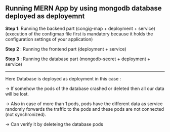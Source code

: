 Running MERN App by using mongodb database deployed as deployemnt 
----

**Step 1**:  Running the backend part (congig-map + deployment + service)
         (execution of the configmap file first is mandatory because it holds the configuration settings of your application)
         
**Step 2** : Running the frontend part (deployment + service)

**Step 3** : Running the database part (mongodb-secret + deployment + service)

--------------------------------------------------------------------------------------------------

Here Database is deployed as deployment in this case : 

-> If somehow the pods of the database crashed or deleted then all our data will be lost.

-> Also in case of more than 1 pods, pods have the different data as service randomly forwards the traffic to the pods and these pods are not connected (not synchronized).

-> Can verify it by deleteing the database pods
